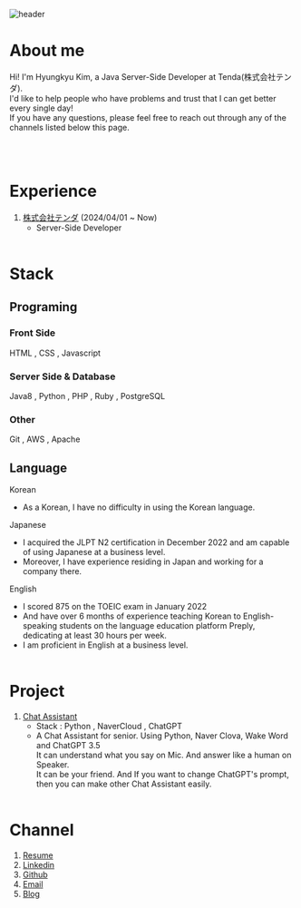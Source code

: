 ![header](https://capsule-render.vercel.app/api?type=waving&color=auto&height=200&text=初めまして！)

# About me

Hi! I'm Hyungkyu Kim, a Java Server-Side Developer at Tenda(株式会社テンダ).    
I'd like to help people who have problems and trust that I can get better every single day!     
If you have any questions, please feel free to reach out through any of the channels listed below this page. 

<br></br>

# Experience

1. [株式会社テンダ](https://www.tenda.co.jp/) (2024/04/01 ~ Now)
    - Server-Side Developer
<br></br>

# Stack
## Programing
### Front Side
HTML , CSS , Javascript 

### Server Side & Database
Java8 , Python , PHP , Ruby , PostgreSQL

### Other
Git , AWS , Apache

## Language
Korean 
- As a Korean, I have no difficulty in using the Korean language.

Japanese 
- I acquired the JLPT N2 certification in December 2022 and am capable of using Japanese at a business level. 
- Moreover, I have experience residing in Japan and working for a company there.

English
- I scored 875 on the TOEIC exam in January 2022 
- And have over 6 months of experience teaching Korean to English-speaking students on the language education platform Preply, dedicating at least 30 hours per week. 
- I am proficient in English at a business level.
<br></br>

# Project
1. [Chat Assistant](https://github.com/HyungkyuKimDev/Chat_Assistant)
    - Stack : Python , NaverCloud , ChatGPT
    - A Chat Assistant for senior. Using Python, Naver Clova, Wake Word and ChatGPT 3.5   
    It can understand what you say on Mic. And answer like a human on Speaker.    
    It can be your friend. And If you want to change ChatGPT's prompt, then you can make other Chat Assistant easily.
<br></br>

# Channel

1. [Resume](https://hyungkyukimdev.github.io/)   
2. [Linkedin](https://www.linkedin.com/in/hyung-gyu-kim-202b991b8/)
3. [Github](github.com/HyungkyuKimDev)  
4. [Email](hyungkyukim.dev@gmail.com)
5. [Blog](https://honoluulu-life.tistory.com/)

